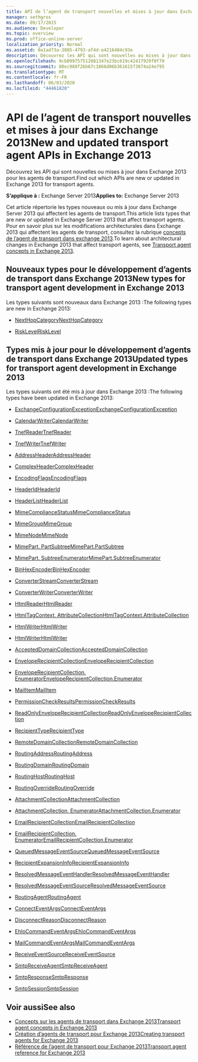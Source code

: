 ```yaml
---
title: API de l’agent de transport nouvelles et mises à jour dans Exchange 2013
manager: sethgros
ms.date: 09/17/2015
ms.audience: Developer
ms.topic: overview
ms.prod: office-online-server
localization_priority: Normal
ms.assetid: 0a1ad73a-3085-4793-af4d-e4216484c93e
description: Découvrez les API qui sont nouvelles ou mises à jour dans Exchange 2013 pour les agents de transport.
ms.openlocfilehash: 9cb099757512081347e23bc619c42417929f0f70
ms.sourcegitcommit: 88ec988f2bb67c1866d06b361615f3674a24e795
ms.translationtype: MT
ms.contentlocale: fr-FR
ms.lasthandoff: 06/03/2020
ms.locfileid: "44461820"
---
```

# <a name="new-and-updated-transport-agent-apis-in-exchange-2013"></a><span data-ttu-id="7f934-103">API de l’agent de transport nouvelles et mises à jour dans Exchange 2013</span><span class="sxs-lookup"><span data-stu-id="7f934-103">New and updated transport agent APIs in Exchange 2013</span></span>

<span data-ttu-id="7f934-104">Découvrez les API qui sont nouvelles ou mises à jour dans Exchange 2013 pour les agents de transport.</span><span class="sxs-lookup"><span data-stu-id="7f934-104">Find out which APIs are new or updated in Exchange 2013 for transport agents.</span></span>

<span data-ttu-id="7f934-105">**S’applique à :** Exchange Server 2013</span><span class="sxs-lookup"><span data-stu-id="7f934-105">**Applies to:** Exchange Server 2013</span></span> 
  
<span data-ttu-id="7f934-106">Cet article répertorie les types nouveaux ou mis à jour dans Exchange Server 2013 qui affectent les agents de transport.</span><span class="sxs-lookup"><span data-stu-id="7f934-106">This article lists types that are new or updated in Exchange Server 2013 that affect transport agents.</span></span> <span data-ttu-id="7f934-107">Pour en savoir plus sur les modifications architecturales dans Exchange 2013 qui affectent les agents de transport, consultez la rubrique [concepts de l’agent de transport dans exchange 2013](transport-agent-concepts-in-exchange-2013.md).</span><span class="sxs-lookup"><span data-stu-id="7f934-107">To learn about architectural changes in Exchange 2013 that affect transport agents, see [Transport agent concepts in Exchange 2013](transport-agent-concepts-in-exchange-2013.md).</span></span>
  
## <a name="new-types-for-transport-agent-development-in-exchange-2013"></a><span data-ttu-id="7f934-108">Nouveaux types pour le développement d’agents de transport dans Exchange 2013</span><span class="sxs-lookup"><span data-stu-id="7f934-108">New types for transport agent development in Exchange 2013</span></span>

<span data-ttu-id="7f934-109">Les types suivants sont nouveaux dans Exchange 2013 :</span><span class="sxs-lookup"><span data-stu-id="7f934-109">The following types are new in Exchange 2013:</span></span>
  
- [<span data-ttu-id="7f934-110">NextHopCategory</span><span class="sxs-lookup"><span data-stu-id="7f934-110">NextHopCategory</span></span>](https://msdn.microsoft.com/library/Microsoft.Exchange.Data.Transport.NextHopCategory.aspx)
    
- [<span data-ttu-id="7f934-111">RiskLevel</span><span class="sxs-lookup"><span data-stu-id="7f934-111">RiskLevel</span></span>](https://msdn.microsoft.com/library/Microsoft.Exchange.Data.Transport.RiskLevel.aspx)
    
## <a name="updated-types-for-transport-agent-development-in-exchange-2013"></a><span data-ttu-id="7f934-112">Types mis à jour pour le développement d’agents de transport dans Exchange 2013</span><span class="sxs-lookup"><span data-stu-id="7f934-112">Updated types for transport agent development in Exchange 2013</span></span>

<span data-ttu-id="7f934-113">Les types suivants ont été mis à jour dans Exchange 2013 :</span><span class="sxs-lookup"><span data-stu-id="7f934-113">The following types have been updated in Exchange 2013:</span></span>
  
- [<span data-ttu-id="7f934-114">ExchangeConfigurationException</span><span class="sxs-lookup"><span data-stu-id="7f934-114">ExchangeConfigurationException</span></span>](https://msdn.microsoft.com/library/Microsoft.Exchange.Data.ExchangeConfigurationException.aspx)
    
- [<span data-ttu-id="7f934-115">CalendarWriter</span><span class="sxs-lookup"><span data-stu-id="7f934-115">CalendarWriter</span></span>](https://msdn.microsoft.com/library/Microsoft.Exchange.Data.ContentTypes.iCalendar.CalendarWriter.aspx)
    
- [<span data-ttu-id="7f934-116">TnefReader</span><span class="sxs-lookup"><span data-stu-id="7f934-116">TnefReader</span></span>](https://msdn.microsoft.com/library/Microsoft.Exchange.Data.ContentTypes.Tnef.TnefReader.aspx)
    
- [<span data-ttu-id="7f934-117">TnefWriter</span><span class="sxs-lookup"><span data-stu-id="7f934-117">TnefWriter</span></span>](https://msdn.microsoft.com/library/Microsoft.Exchange.Data.ContentTypes.Tnef.TnefWriter.aspx)
    
- [<span data-ttu-id="7f934-118">AddressHeader</span><span class="sxs-lookup"><span data-stu-id="7f934-118">AddressHeader</span></span>](https://msdn.microsoft.com/library/Microsoft.Exchange.Data.Mime.AddressHeader.aspx)
    
- [<span data-ttu-id="7f934-119">ComplexHeader</span><span class="sxs-lookup"><span data-stu-id="7f934-119">ComplexHeader</span></span>](https://msdn.microsoft.com/library/Microsoft.Exchange.Data.Mime.ComplexHeader.aspx)
    
- [<span data-ttu-id="7f934-120">EncodingFlags</span><span class="sxs-lookup"><span data-stu-id="7f934-120">EncodingFlags</span></span>](https://msdn.microsoft.com/library/Microsoft.Exchange.Data.Mime.EncodingFlags.aspx)
    
- [<span data-ttu-id="7f934-121">HeaderId</span><span class="sxs-lookup"><span data-stu-id="7f934-121">HeaderId</span></span>](https://msdn.microsoft.com/library/Microsoft.Exchange.Data.Mime.HeaderId.aspx)
    
- [<span data-ttu-id="7f934-122">HeaderList</span><span class="sxs-lookup"><span data-stu-id="7f934-122">HeaderList</span></span>](https://msdn.microsoft.com/library/Microsoft.Exchange.Data.Mime.HeaderList.aspx)
    
- [<span data-ttu-id="7f934-123">MimeComplianceStatus</span><span class="sxs-lookup"><span data-stu-id="7f934-123">MimeComplianceStatus</span></span>](https://msdn.microsoft.com/library/Microsoft.Exchange.Data.Mime.MimeComplianceStatus.aspx)
    
- [<span data-ttu-id="7f934-124">MimeGroup</span><span class="sxs-lookup"><span data-stu-id="7f934-124">MimeGroup</span></span>](https://msdn.microsoft.com/library/Microsoft.Exchange.Data.Mime.MimeGroup.aspx)
    
- [<span data-ttu-id="7f934-125">MimeNode</span><span class="sxs-lookup"><span data-stu-id="7f934-125">MimeNode</span></span>](https://msdn.microsoft.com/library/Microsoft.Exchange.Data.Mime.MimeNode.aspx)
    
- [<span data-ttu-id="7f934-126">MimePart. PartSubtree</span><span class="sxs-lookup"><span data-stu-id="7f934-126">MimePart.PartSubtree</span></span>](https://msdn.microsoft.com/library/Microsoft.Exchange.Data.Mime.MimePart.PartSubtree.aspx)
    
- [<span data-ttu-id="7f934-127">MimePart. SubtreeEnumerator</span><span class="sxs-lookup"><span data-stu-id="7f934-127">MimePart.SubtreeEnumerator</span></span>](https://msdn.microsoft.com/library/Microsoft.Exchange.Data.Mime.MimePart.SubtreeEnumerator.aspx)
    
- [<span data-ttu-id="7f934-128">BinHexEncoder</span><span class="sxs-lookup"><span data-stu-id="7f934-128">BinHexEncoder</span></span>](https://msdn.microsoft.com/library/Microsoft.Exchange.Data.Mime.Encoders.BinHexEncoder.aspx)
    
- [<span data-ttu-id="7f934-129">ConverterStream</span><span class="sxs-lookup"><span data-stu-id="7f934-129">ConverterStream</span></span>](https://msdn.microsoft.com/library/Microsoft.Exchange.Data.TextConverters.ConverterStream.aspx)
    
- [<span data-ttu-id="7f934-130">ConverterWriter</span><span class="sxs-lookup"><span data-stu-id="7f934-130">ConverterWriter</span></span>](https://msdn.microsoft.com/library/Microsoft.Exchange.Data.TextConverters.ConverterWriter.aspx)
    
- [<span data-ttu-id="7f934-131">HtmlReader</span><span class="sxs-lookup"><span data-stu-id="7f934-131">HtmlReader</span></span>](https://msdn.microsoft.com/library/Microsoft.Exchange.Data.TextConverters.HtmlReader.aspx)
    
- [<span data-ttu-id="7f934-132">HtmlTagContext. AttributeCollection</span><span class="sxs-lookup"><span data-stu-id="7f934-132">HtmlTagContext.AttributeCollection</span></span>](https://msdn.microsoft.com/library/Microsoft.Exchange.Data.TextConverters.HtmlTagContext.AttributeCollection.aspx)
    
- [<span data-ttu-id="7f934-133">HtmlWriter</span><span class="sxs-lookup"><span data-stu-id="7f934-133">HtmlWriter</span></span>](https://msdn.microsoft.com/library/Microsoft.Exchange.Data.TextConverters.HtmlWriter.aspx)
    
- [<span data-ttu-id="7f934-134">HtmlWriter</span><span class="sxs-lookup"><span data-stu-id="7f934-134">HtmlWriter</span></span>](https://msdn.microsoft.com/library/Microsoft.Exchange.Data.TextConverters.HtmlWriter.aspx)
    
- [<span data-ttu-id="7f934-135">AcceptedDomainCollection</span><span class="sxs-lookup"><span data-stu-id="7f934-135">AcceptedDomainCollection</span></span>](https://msdn.microsoft.com/library/Microsoft.Exchange.Data.Transport.AcceptedDomainCollection.aspx)
    
- [<span data-ttu-id="7f934-136">EnvelopeRecipientCollection</span><span class="sxs-lookup"><span data-stu-id="7f934-136">EnvelopeRecipientCollection</span></span>](https://msdn.microsoft.com/library/Microsoft.Exchange.Data.Transport.EnvelopeRecipientCollection.aspx)
    
- [<span data-ttu-id="7f934-137">EnvelopeRecipientCollection. Enumerator</span><span class="sxs-lookup"><span data-stu-id="7f934-137">EnvelopeRecipientCollection.Enumerator</span></span>](https://msdn.microsoft.com/library/Microsoft.Exchange.Data.Transport.EnvelopeRecipientCollection.Enumerator.aspx)
    
- [<span data-ttu-id="7f934-138">MailItem</span><span class="sxs-lookup"><span data-stu-id="7f934-138">MailItem</span></span>](https://msdn.microsoft.com/library/Microsoft.Exchange.Data.Transport.MailItem.aspx)
    
- [<span data-ttu-id="7f934-139">PermissionCheckResults</span><span class="sxs-lookup"><span data-stu-id="7f934-139">PermissionCheckResults</span></span>](https://msdn.microsoft.com/library/Microsoft.Exchange.Data.Transport.PermissionCheckResults.aspx)
    
- [<span data-ttu-id="7f934-140">ReadOnlyEnvelopeRecipientCollection</span><span class="sxs-lookup"><span data-stu-id="7f934-140">ReadOnlyEnvelopeRecipientCollection</span></span>](https://msdn.microsoft.com/library/Microsoft.Exchange.Data.Transport.ReadOnlyEnvelopeRecipientCollection.aspx)
    
- [<span data-ttu-id="7f934-141">RecipientType</span><span class="sxs-lookup"><span data-stu-id="7f934-141">RecipientType</span></span>](https://msdn.microsoft.com/library/Microsoft.Exchange.Data.Transport.RecipientType.aspx)
    
- [<span data-ttu-id="7f934-142">RemoteDomainCollection</span><span class="sxs-lookup"><span data-stu-id="7f934-142">RemoteDomainCollection</span></span>](https://msdn.microsoft.com/library/Microsoft.Exchange.Data.Transport.RemoteDomainCollection.aspx)
    
- [<span data-ttu-id="7f934-143">RoutingAddress</span><span class="sxs-lookup"><span data-stu-id="7f934-143">RoutingAddress</span></span>](https://msdn.microsoft.com/library/Microsoft.Exchange.Data.Transport.RoutingAddress.aspx)
    
- [<span data-ttu-id="7f934-144">RoutingDomain</span><span class="sxs-lookup"><span data-stu-id="7f934-144">RoutingDomain</span></span>](https://msdn.microsoft.com/library/Microsoft.Exchange.Data.Transport.RoutingDomain.aspx)
    
- [<span data-ttu-id="7f934-145">RoutingHost</span><span class="sxs-lookup"><span data-stu-id="7f934-145">RoutingHost</span></span>](https://msdn.microsoft.com/library/Microsoft.Exchange.Data.Transport.RoutingHost.aspx)
    
- [<span data-ttu-id="7f934-146">RoutingOverride</span><span class="sxs-lookup"><span data-stu-id="7f934-146">RoutingOverride</span></span>](https://msdn.microsoft.com/library/Microsoft.Exchange.Data.Transport.RoutingOverride.aspx)
    
- [<span data-ttu-id="7f934-147">AttachmentCollection</span><span class="sxs-lookup"><span data-stu-id="7f934-147">AttachmentCollection</span></span>](https://msdn.microsoft.com/library/Microsoft.Exchange.Data.Transport.Email.AttachmentCollection.aspx)
    
- [<span data-ttu-id="7f934-148">AttachmentCollection. Enumerator</span><span class="sxs-lookup"><span data-stu-id="7f934-148">AttachmentCollection.Enumerator</span></span>](https://msdn.microsoft.com/library/Microsoft.Exchange.Data.Transport.Email.AttachmentCollection.Enumerator.aspx)
    
- [<span data-ttu-id="7f934-149">EmailRecipientCollection</span><span class="sxs-lookup"><span data-stu-id="7f934-149">EmailRecipientCollection</span></span>](https://msdn.microsoft.com/library/Microsoft.Exchange.Data.Transport.Email.EmailRecipientCollection.aspx)
    
- [<span data-ttu-id="7f934-150">EmailRecipientCollection. Enumerator</span><span class="sxs-lookup"><span data-stu-id="7f934-150">EmailRecipientCollection.Enumerator</span></span>](https://msdn.microsoft.com/library/Microsoft.Exchange.Data.Transport.Email.EmailRecipientCollection.Enumerator.aspx)
    
- [<span data-ttu-id="7f934-151">QueuedMessageEventSource</span><span class="sxs-lookup"><span data-stu-id="7f934-151">QueuedMessageEventSource</span></span>](https://msdn.microsoft.com/library/Microsoft.Exchange.Data.Transport.Routing.QueuedMessageEventSource.aspx)
    
- [<span data-ttu-id="7f934-152">RecipientExpansionInfo</span><span class="sxs-lookup"><span data-stu-id="7f934-152">RecipientExpansionInfo</span></span>](https://msdn.microsoft.com/library/Microsoft.Exchange.Data.Transport.Routing.RecipientExpansionInfo.aspx)
    
- [<span data-ttu-id="7f934-153">ResolvedMessageEventHandler</span><span class="sxs-lookup"><span data-stu-id="7f934-153">ResolvedMessageEventHandler</span></span>](https://msdn.microsoft.com/library/Microsoft.Exchange.Data.Transport.Routing.ResolvedMessageEventHandler.aspx)
    
- [<span data-ttu-id="7f934-154">ResolvedMessageEventSource</span><span class="sxs-lookup"><span data-stu-id="7f934-154">ResolvedMessageEventSource</span></span>](https://msdn.microsoft.com/library/Microsoft.Exchange.Data.Transport.Routing.ResolvedMessageEventSource.aspx)
    
- [<span data-ttu-id="7f934-155">RoutingAgent</span><span class="sxs-lookup"><span data-stu-id="7f934-155">RoutingAgent</span></span>](https://msdn.microsoft.com/library/Microsoft.Exchange.Data.Transport.Routing.RoutingAgent.aspx)
    
- [<span data-ttu-id="7f934-156">ConnectEventArgs</span><span class="sxs-lookup"><span data-stu-id="7f934-156">ConnectEventArgs</span></span>](https://msdn.microsoft.com/library/Microsoft.Exchange.Data.Transport.Smtp.ConnectEventArgs.aspx)
    
- [<span data-ttu-id="7f934-157">DisconnectReason</span><span class="sxs-lookup"><span data-stu-id="7f934-157">DisconnectReason</span></span>](https://msdn.microsoft.com/library/Microsoft.Exchange.Data.Transport.Smtp.DisconnectReason.aspx)
    
- [<span data-ttu-id="7f934-158">EhloCommandEventArgs</span><span class="sxs-lookup"><span data-stu-id="7f934-158">EhloCommandEventArgs</span></span>](https://msdn.microsoft.com/library/Microsoft.Exchange.Data.Transport.Smtp.EhloCommandEventArgs.aspx)
    
- [<span data-ttu-id="7f934-159">MailCommandEventArgs</span><span class="sxs-lookup"><span data-stu-id="7f934-159">MailCommandEventArgs</span></span>](https://msdn.microsoft.com/library/Microsoft.Exchange.Data.Transport.Smtp.MailCommandEventArgs.aspx)
    
- [<span data-ttu-id="7f934-160">ReceiveEventSource</span><span class="sxs-lookup"><span data-stu-id="7f934-160">ReceiveEventSource</span></span>](https://msdn.microsoft.com/library/Microsoft.Exchange.Data.Transport.Smtp.ReceiveEventSource.aspx)
    
- [<span data-ttu-id="7f934-161">SmtpReceiveAgent</span><span class="sxs-lookup"><span data-stu-id="7f934-161">SmtpReceiveAgent</span></span>](https://msdn.microsoft.com/library/Microsoft.Exchange.Data.Transport.Smtp.SmtpReceiveAgent.aspx)
    
- [<span data-ttu-id="7f934-162">SmtpResponse</span><span class="sxs-lookup"><span data-stu-id="7f934-162">SmtpResponse</span></span>](https://msdn.microsoft.com/library/Microsoft.Exchange.Data.Transport.Smtp.SmtpResponse.aspx)
    
- [<span data-ttu-id="7f934-163">SmtpSession</span><span class="sxs-lookup"><span data-stu-id="7f934-163">SmtpSession</span></span>](https://msdn.microsoft.com/library/Microsoft.Exchange.Data.Transport.Smtp.SmtpSession.aspx)
    
## <a name="see-also"></a><span data-ttu-id="7f934-164">Voir aussi</span><span class="sxs-lookup"><span data-stu-id="7f934-164">See also</span></span>

- [<span data-ttu-id="7f934-165">Concepts sur les agents de transport dans Exchange 2013</span><span class="sxs-lookup"><span data-stu-id="7f934-165">Transport agent concepts in Exchange 2013</span></span>](transport-agent-concepts-in-exchange-2013.md)  
- [<span data-ttu-id="7f934-166">Création d’agents de transport pour Exchange 2013</span><span class="sxs-lookup"><span data-stu-id="7f934-166">Creating transport agents for Exchange 2013</span></span>](creating-transport-agents-for-exchange-2013.md)  
- [<span data-ttu-id="7f934-167">Référence de l’agent de transport pour Exchange 2013</span><span class="sxs-lookup"><span data-stu-id="7f934-167">Transport agent reference for Exchange 2013</span></span>](transport-agent-reference-for-exchange-2013.md)
    

